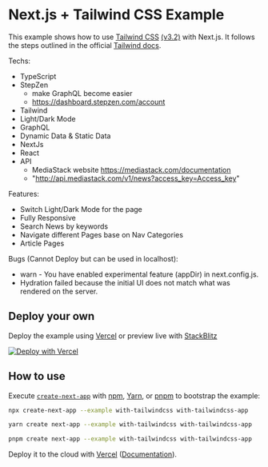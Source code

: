 # Next.js + Tailwind CSS Example

This example shows how to use [Tailwind CSS](https://tailwindcss.com/) [(v3.2)](https://tailwindcss.com/blog/tailwindcss-v3-2) with Next.js. It follows the steps outlined in the official [Tailwind docs](https://tailwindcss.com/docs/guides/nextjs).

Techs:
  - TypeScript
  - StepZen 
     - make GraphQL become easier
     - https://dashboard.stepzen.com/account
  - Tailwind
  - Light/Dark Mode
  - GraphQL
  - Dynamic Data & Static Data
  - NextJs
  - React
  - API 
     - MediaStack website https://mediastack.com/documentation
     - "http://api.mediastack.com/v1/news?access_key=Access_key"
  
 
Features:
  - Switch Light/Dark Mode for the page
  - Fully Responsive
  - Search News by keywords
  - Navigate different Pages base on Nav Categories
  - Article Pages

Bugs (Cannot Deploy but can be used in localhost):
  - warn - You have enabled experimental feature (appDir) in next.config.js.
  - Hydration failed because the initial UI does not match what was rendered on the server.

## Deploy your own

Deploy the example using [Vercel](https://vercel.com?utm_source=github&utm_medium=readme&utm_campaign=next-example) or preview live with [StackBlitz](https://stackblitz.com/github/vercel/next.js/tree/canary/examples/with-tailwindcss)

[![Deploy with Vercel](https://vercel.com/button)](https://vercel.com/new/git/external?repository-url=https://github.com/vercel/next.js/tree/canary/examples/with-tailwindcss&project-name=with-tailwindcss&repository-name=with-tailwindcss)

## How to use

Execute [`create-next-app`](https://github.com/vercel/next.js/tree/canary/packages/create-next-app) with [npm](https://docs.npmjs.com/cli/init), [Yarn](https://yarnpkg.com/lang/en/docs/cli/create/), or [pnpm](https://pnpm.io) to bootstrap the example:

```bash
npx create-next-app --example with-tailwindcss with-tailwindcss-app
```

```bash
yarn create next-app --example with-tailwindcss with-tailwindcss-app
```

```bash
pnpm create next-app --example with-tailwindcss with-tailwindcss-app
```

Deploy it to the cloud with [Vercel](https://vercel.com/new?utm_source=github&utm_medium=readme&utm_campaign=next-example) ([Documentation](https://nextjs.org/docs/deployment)).
